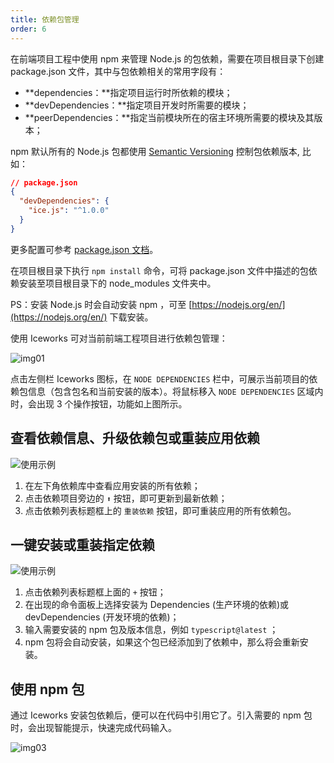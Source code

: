```yaml
---
title: 依赖包管理
order: 6
---
```


在前端项目工程中使用 npm 来管理 Node.js 的包依赖，需要在项目根目录下创建 package.json 文件，其中与包依赖相关的常用字段有：

* **dependencies：**指定项目运行时所依赖的模块；
* **devDependencies：**指定项目开发时所需要的模块；
* **peerDependencies：**指定当前模块所在的宿主环境所需要的模块及其版本；

npm 默认所有的 Node.js 包都使用 [Semantic Versioning](https://docs.npmjs.com/about-semantic-versioning) 控制包依赖版本, 比如：

```json
// package.json
{
  "devDependencies": {
    "ice.js": "^1.0.0"
  }
}
```

更多配置可参考 [package.json 文档](https://docs.npmjs.com/creating-a-package-json-file)。

在项目根目录下执行 `npm install` 命令，可将 package.json 文件中描述的包依赖安装至项目根目录下的 node_modules 文件夹中。

PS：安装 Node.js 时会自动安装 npm ，可至 [https://nodejs.org/en/](https://nodejs.org/en/) 下载安装。

使用 Iceworks 可对当前前端工程项目进行依赖包管理：

![img01](https://img.alicdn.com/tfs/TB1VXJ1hlFR4u4jSZFPXXanzFXa-2880-1662.png)

点击左侧栏 Iceworks 图标，在 `NODE DEPENDENCIES` 栏中，可展示当前项目的依赖包信息（包含包名和当前安装的版本）。将鼠标移入 `NODE DEPENDENCIES` 区域内时，会出现 3 个操作按钮，功能如上图所示。

## 查看依赖信息、升级依赖包或重装应用依赖

![使用示例](https://user-images.githubusercontent.com/56879942/87393973-9cf77d00-c5e1-11ea-8baa-96c8c41229cf.gif)

1. 在左下角依赖库中查看应用安装的所有依赖；
2. 点击依赖项目旁边的 `⬆️` 按钮，即可更新到最新依赖；
3. 点击依赖列表标题框上的 `重装依赖` 按钮，即可重装应用的所有依赖包。

## 一键安装或重装指定依赖

![使用示例](https://user-images.githubusercontent.com/56879942/87393970-9bc65000-c5e1-11ea-9724-3bd47c4b21ed.gif)

1. 点击依赖列表标题框上面的 `+` 按钮；
2. 在出现的命令面板上选择安装为 Dependencies (生产环境的依赖)或 devDependencies (开发环境的依赖)；
3. 输入需要安装的 npm 包及版本信息，例如 `typescript@latest` ；
4. npm 包将会自动安装，如果这个包已经添加到了依赖中，那么将会重新安装。

## 使用 npm 包

通过 Iceworks 安装包依赖后，便可以在代码中引用它了。引入需要的 npm 包时，会出现智能提示，快速完成代码输入。

![img03](https://img.alicdn.com/tfs/TB1LZqvjz39YK4jSZPcXXXrUFXa-2880-1662.png)
